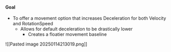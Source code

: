 #### Goal
- To offer a movement option that increases Deceleration for both Velocity and RotationSpeed
	- Allows for default deceleration to be drastically lower
		- Creates a floatier movement baseline

![[Pasted image 20250114213019.png]]